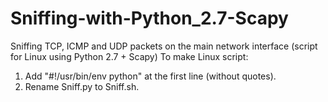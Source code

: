 # Sniffing-with-Python_2.7-Scapy
Sniffing TCP, ICMP and UDP packets on the main network interface (script for Linux using Python 2.7 + Scapy)
To make Linux script:
1. Add "#!/usr/bin/env python" at the first line (without quotes).
2. Rename Sniff.py to Sniff.sh.
